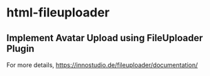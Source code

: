 # html-fileuploader

## Implement Avatar Upload using FileUploader Plugin

For more details, https://innostudio.de/fileuploader/documentation/